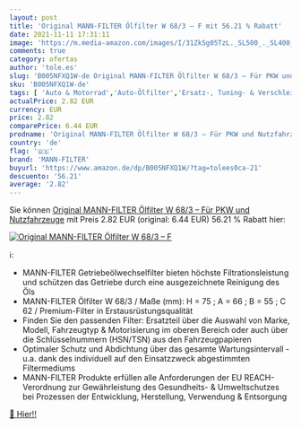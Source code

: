 ```yaml
---
layout: post
title: 'Original MANN-FILTER Ölfilter W 68/3 – F mit 56.21 % Rabatt'
date: 2021-11-11 17:31:11
image: 'https://m.media-amazon.com/images/I/31ZkSg05TzL._SL500_._SL400_.jpg'
comments: true
category: ofertas
author: 'tole.es'
slug: 'B005NFXQ1W-de Original MANN-FILTER Ölfilter W 68/3 – Für PKW und...'
sku: 'B005NFXQ1W-de'
tags: [ 'Auto & Motorrad','Auto-Ölfilter','Ersatz-, Tuning- & Verschleißteile','Filter für Autos','mann-filter', ]
actualPrice: 2.82 EUR
currency: EUR
price: 2.82
comparePrice: 6.44 EUR
prodname: 'Original MANN-FILTER Ölfilter W 68/3 – Für PKW und Nutzfahrzeuge'
country: 'de'
flag: '🇩🇪'
brand: 'MANN-FILTER'
buyurl: 'https://www.amazon.de/dp/B005NFXQ1W/?tag=tolees0ca-21'
descuento: '56.21'
average: '2.82'
---
```


Sie können [Original MANN-FILTER Ölfilter W 68/3 – Für PKW und Nutzfahrzeuge](https://www.amazon.de/dp/B005NFXQ1W/?tag=tolees0ca-21) mit Preis 2.82 EUR (original: 6.44 EUR) 56.21 % Rabatt hier:

[![Original MANN-FILTER Ölfilter W 68/3 – F](https://m.media-amazon.com/images/I/31ZkSg05TzL._SL500_._SL400_.jpg)](https://www.amazon.de/dp/B005NFXQ1W/?tag=tolees0ca-21)

ℹ️:

- MANN-FILTER Getriebeölwechselfilter bieten höchste Filtrationsleistung und schützen das Getriebe durch eine ausgezeichnete Reinigung des Öls
- MANN-FILTER Ölfilter W 68/3 / Maße (mm): H = 75 ; A = 66 ; B = 55 ; C 62 / Premium-Filter in Erstausrüstungsqualität
- Finden Sie den passenden Filter: Ersatzteil über die Auswahl von Marke, Modell, Fahrzeugtyp & Motorisierung im oberen Bereich oder auch über die Schlüsselnummern (HSN/TSN) aus den Fahrzeugpapieren
- Optimaler Schutz und Abdichtung über das gesamte Wartungsintervall - u.a. dank des individuell auf den Einsatzzweck abgestimmten Filtermediums
- MANN-FILTER Produkte erfüllen alle Anforderungen der EU REACH-Verordnung zur Gewährleistung des Gesundheits- & Umweltschutzes bei Prozessen der Entwicklung, Herstellung, Verwendung & Entsorgung

[🛒 Hier!!](https://www.amazon.de/dp/B005NFXQ1W/?tag=tolees0ca-21)
